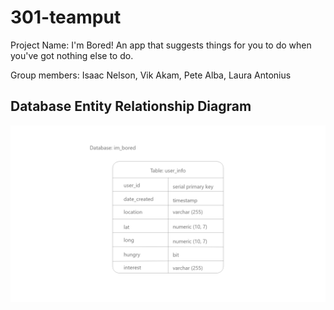 # 301-teamput

Project Name: I'm Bored! An app that suggests things for you to do when you've got nothing else to do.

Group members: Isaac Nelson, Vik Akam, Pete Alba, Laura Antonius

## Database Entity Relationship Diagram

![Database ERD](database_ERD_img/database_ERD.png)
